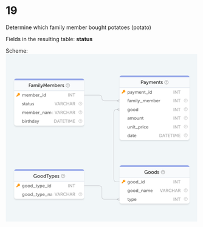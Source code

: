 # 19

Determine which family member bought potatoes (potato)

Fields in the resulting table: **status**

Scheme:
![img.png](img.png)